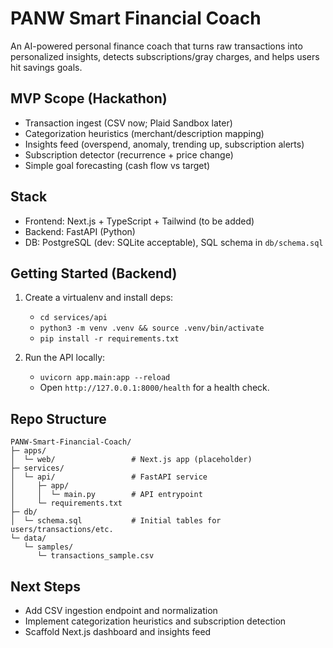 # PANW Smart Financial Coach

An AI-powered personal finance coach that turns raw transactions into personalized insights, detects subscriptions/gray charges, and helps users hit savings goals.

## MVP Scope (Hackathon)
- Transaction ingest (CSV now; Plaid Sandbox later)
- Categorization heuristics (merchant/description mapping)
- Insights feed (overspend, anomaly, trending up, subscription alerts)
- Subscription detector (recurrence + price change)
- Simple goal forecasting (cash flow vs target)

## Stack
- Frontend: Next.js + TypeScript + Tailwind (to be added)
- Backend: FastAPI (Python)
- DB: PostgreSQL (dev: SQLite acceptable), SQL schema in `db/schema.sql`

## Getting Started (Backend)
1) Create a virtualenv and install deps:
   - `cd services/api`
   - `python3 -m venv .venv && source .venv/bin/activate`
   - `pip install -r requirements.txt`

2) Run the API locally:
   - `uvicorn app.main:app --reload`
   - Open `http://127.0.0.1:8000/health` for a health check.

## Repo Structure
```
PANW-Smart-Financial-Coach/
├─ apps/
│  └─ web/                 # Next.js app (placeholder)
├─ services/
│  └─ api/                 # FastAPI service
│     ├─ app/
│     │  └─ main.py        # API entrypoint
│     └─ requirements.txt
├─ db/
│  └─ schema.sql           # Initial tables for users/transactions/etc.
└─ data/
   └─ samples/
      └─ transactions_sample.csv
```

## Next Steps
- Add CSV ingestion endpoint and normalization
- Implement categorization heuristics and subscription detection
- Scaffold Next.js dashboard and insights feed
